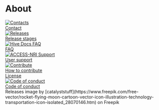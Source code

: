 # About

<div class="card-container">
    <a href="/about/contact" class="vertical-card aspect-ratio1to1">
        <div class="card-image-container">
            <img src="/assets/contact_logo.png" alt="Contacts" class="img-contain white-background with-padding"></img>
        </div>
        <div class="card-text-container bold">Contact</div>
    </a>
    <a href="/about/releases" class="vertical-card aspect-ratio1to1">
        <div class="card-image-container">
            <img src="/assets/rocket_release.svg" alt="Releases" class="img-contain white-background with-padding"></img>
        </div>
        <div class="card-text-container bold">Release stages</div>
    </a>
    <a href="/about/faq" class="vertical-card aspect-ratio1to1">
        <div class="card-image-container">
            <img src="/assets/FAQ_image.png" alt="Hive Docs FAQ" class="img-contain white-background"></img>
        </div>
        <div class="card-text-container bold">FAQ</div>
    </a>
    <a href="/about/user_support" class="vertical-card aspect-ratio1to1">
        <div class="card-image-container">
            <img src="/assets/user_support_image.png" alt="ACCESS-NRI Support" class="img-contain white-background"></img>
        </div>
        <div class="card-text-container bold">User support</div>
    </a>
    <a href="/about/contribute" class="vertical-card aspect-ratio1to1">
        <div class="card-image-container">
            <img src="/assets/contribute_image.png" alt="Contribute" class="img-cover white-background"></img>
        </div>
        <div class="card-text-container bold">How to contribute</div>
    </a>
    <a href="/about/License" class="vertical-card aspect-ratio1to1">
        <div class="card-image-container" style="container-type:size;">
            <div class="icon-cc white-background" style="font-size: 85cqh; color: black; height: 100%; width: 100%; display: flex; justify-content: center; align-items: center; border-radius: 0.35rem;"></div>
        </div>
        <div class="card-text-container bold">License</div>
    </a>
    <a href="https://www.access-nri.org.au/community/access-nri-code-of-conduct/" target="_blank" class="vertical-card aspect-ratio1to1">
        <div class="card-image-container">
            <img src="/assets/code_of_conduct.jpeg" alt="Code of conduct" class="img-cover"></img>
        </div>
        <div class="card-text-container bold">Code of conduct</div>
    </a>
</div>

<custom-references>
Releases image by [catalyststuff](https://www.freepik.com/free-vector/rocket-flying-moon-cartoon-vector-icon-illustration-technology-transportation-icon-isolated_28070146.htm) on Freepik
</custom-references>